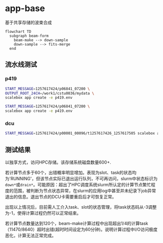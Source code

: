 # app-base

基于共享存储的波束合成


```mermaid
flowchart TD
  subgraph beam-form
    beam-make --> down-sample
    down-sample --> fits-merge
  end
```

## 流水线测试

### p419
```sh
START_MESSAGE=1257617424/p06841_07200 \
OUTPUT_ROOT_24CH=/work1/cstu0036/mydata \
scalebox app create -e p419.env
```

```sh
START_MESSAGE=1257617424/p06841_07200 \
scalebox app create -e p419.env
```



### dcu

```sh
START_MESSAGE=1257617424/p00001_00096/t1257617426_1257617505 scalebox app create
```


## 测试结果

以独享方式，访问HPC存储。该存储系统磁盘数量600+.

若计算节点多于60个，出错概率明显增加。表现为slot、task的状态均为'RUNNING'，但该节点实际已退出运行队列，不可再访问，slurm中状态标识为```down*```或```drain*```。可能原因：超出了HPC调度系统slurm所认定的计算节点繁忙程度的范围，被判断为节点状态异常，在slurm的应用log中甚至并未纪录下job异常退出的信息。退出节点的DCU卡需要重启后才可恢复正常。

出现以上情况后，目前需人工介入task、slot的状态管理，将task状态码从-3调整为-1，使得计算过程仍然可以正常结束。

若计算节点数量达到120个，beam-make计算过程中出现超出1/4的计算task（11470/8640）超时出错(超时时间设定为60分钟)。说明计算过程中I/O访问极度恶化，计算无法正常完成。





